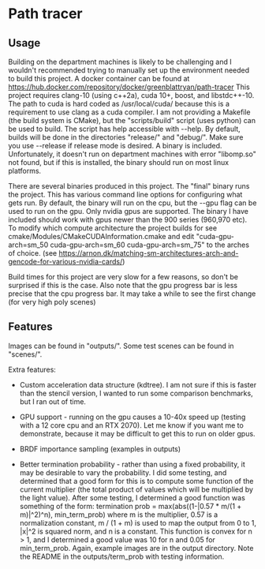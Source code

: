 # Path tracer
 
## Usage

Building on the department machines is likely to be challenging and I wouldn't
recommended trying to manually set up the environment needed to build this
project.  A docker container can be found at 
https://hub.docker.com/repository/docker/greenblattryan/path-tracer
This project requires clang-10 (using c++2a), cuda 10+, boost, and libstdc++-10.
The path to cuda is hard
coded as /usr/local/cuda/ because this is a requirement to use clang as a cuda
compiler. I am not providing a Makefile (the build system is CMake), but the
"scripts/build" script (uses python) can be used to build. The script has help 
accessible with --help. By default, builds will be done in the directories
"release/" and "debug/". Make sure you use --release if release mode is desired.
A binary is included. Unfortunately, it doesn't run on department machines
with error "libomp.so" not found, but if this is installed, the binary
should run on most linux platforms.

There are several binaries produced in this project. The "final" binary runs
the project. This has various command line options for configuring
what gets run. By default, the binary will run on the cpu, but
the --gpu flag can be used to run on the gpu. Only nvidia gpus are supported.
The binary I have included should work with gpus newer than the 900 series
(960,970 etc).
 To modify which compute architecture the
project builds for see cmake/Modules/CMakeCUDAInformation.cmake
and edit "cuda-gpu-arch=sm_50 cuda-gpu-arch=sm_60 cuda-gpu-arch=sm_75" to
the arches of choice. (see https://arnon.dk/matching-sm-architectures-arch-and-gencode-for-various-nvidia-cards/)

Build times for this project are very slow for a few reasons, so don't be
surprised if this is the case. Also note that the gpu progress bar
is less precise that the cpu progress bar. It may take a while to see
the first change (for very high poly scenes)


## Features

Images can be found in "outputs/". 
Some test scenes can be found in "scenes/". 

Extra features:
 - Custom acceleration data structure (kdtree). I am not sure if this
   is faster than the stencil version, I wanted to run some comparison
   benchmarks, but I ran out of time.

 - GPU support - running on the gpu causes a 10-40x speed up (testing with a
   12 core cpu and an RTX 2070). Let me know if you want me to
   demonstrate, because it may be difficult to get this to run on older gpus.

 - BRDF importance sampling (examples in outputs)

 - Better termination probability - rather than using a fixed probability,
   it may be desirable to vary the probability. I did some testing,
   and determined that a good form for this is to compute some
   function of the current multiplier (the total product of values which will 
   be multiplied by the light value). After some testing, I determined
   a good function was something of the form:
   termination prob = max(abs((1-|0.57 * m/(1 + m)|^2)^n), min_term_prob)
   where m is the multiplier, 0.57 is a normalization constant, m / (1 + m)
   is used to map the output from 0 to 1, |x|^2 is squared norm, and n is a
   constant. This function is convex for n > 1, and I determined a good value
   was 10 for n and 0.05 for min_term_prob. Again, example images are in the
   output directory. Note the README in the outputs/term_prob with testing
   information.
